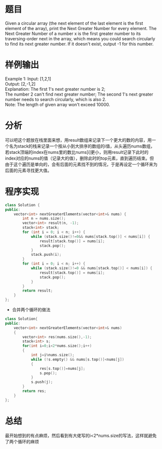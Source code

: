 # 题目
Given a circular array (the next element of the last element is the first element of the array), print the Next Greater Number for every element. The Next Greater Number of a number x is the first greater number to its traversing-order next in the array, which means you could search circularly to find its next greater number. If it doesn't exist, output -1 for this number. 
# 样例输出
Example 1:
Input: [1,2,1]\
Output: [2,-1,2]\
Explanation: The first 1's next greater number is 2; \
The number 2 can't find next greater number; 
The second 1's next greater number needs to search circularly, which is also 2.\
Note: The length of given array won't exceed 10000. 
# 分析
可以吧这个题放在栈里面来想，用result数组来记录下一个更大的数的内容，用一个名为stack的栈来记录一个按从小到大排序的数组的i值，从头遍历nums数组，若stack顶端的index在nums里的数比nums[i]更小，则用result记录下此时的index对应的nums的值（记录大的值），删除此时的top元素，直到遍历结束。但由于这个遍历是单向的，会有后面的元素找不到的情况，于是再设定一个循环来为后面的元素寻找更大值。
# 程序实现
```cpp
class Solution {
public:
    vector<int> nextGreaterElements(vector<int>& nums) {
        int n = nums.size();
        vector<int> result(n, -1);
        stack<int> stack;
        for (int i = 0; i < n; i++) {
            while (stack.size()!=0&& nums[stack.top()] < nums[i]) {
                result[stack.top()] = nums[i];
                stack.pop();
            }
            stack.push(i);
        }
        for (int i = 0; i < n; i++) {
            while (stack.size()!=0 && nums[stack.top()] < nums[i]) {
                result[stack.top()] = nums[i];
                stack.pop();
            }
        }
        return result;
    }
};
```
* 合并两个循环的做法
```cpp
class Solution{  
public:  
    vector<int> nextGreaterElements(vector<int>& nums)  
    {  
        vector<int> res(nums.size(),-1);  
        stack<int> s;  
        for(int i=0;i<2*nums.size();i++)  
        {  
            int j=i%nums.size();  
            while (!s.empty() && nums[s.top()]<nums[j])  
            {  
                res[s.top()]=nums[j];  
                s.pop();  
            }  
            s.push(j);  
        }  
        return res;  
    }  
};  
```
# 总结
最开始想到的有点麻烦，然后看到有大佬写的i<2*nums.size的写法，这样就避免了两个循环的麻烦
